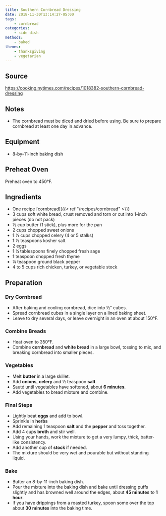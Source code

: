 ```yaml
---
title: Southern Cornbread Dressing
date: 2018-11-30T13:14:27-05:00
tags:
    - cornbread
categories: 
    - side dish
methods:
    - baked
themes:
    - thanksgiving
    - vegetarian
---
```


## Source

https://cooking.nytimes.com/recipes/1018382-southern-cornbread-dressing

## Notes

-   The cornbread must be diced and dried before using. Be sure to prepare cornbread at least one day in advance.

## Equipment

-   8-by-11-inch baking dish

## Preheat Oven

Preheat oven to 450°F.

## Ingredients

-   One recipe [cornbread]({{< ref "/recipes/cornbread" >}})
-   3 cups soft white bread, crust removed and torn or cut into 1-inch pieces (do not pack)
-   ½ cup butter (1 stick), plus more for the pan
-   2 cups chopped sweet onions
-   1 ½ cups chopped celery (4 or 5 stalks)
-   1 ½ teaspoons kosher salt
-   2 eggs
-   1 ¼ tablespoons finely chopped fresh sage
-   1 teaspoon chopped fresh thyme
-   ¼ teaspoon ground black pepper
-   4 to 5 cups rich chicken, turkey, or vegetable stock

## Preparation

### Dry Cornbread

-   After baking and cooling cornbread, dice into ½" cubes.
-   Spread cornbread cubes in a single layer on a lined baking sheet.
-   Leave to dry several days, or leave overnight in an oven at about 150°F.

### Combine Breads

-   Heat oven to 350°F.
-   Combine **cornbread** and **white bread** in a large bowl, tossing to mix, and breaking cornbread into smaller pieces.

### Vegetables

-   Melt **butter** in a large skillet.
-   Add **onions**, **celery** and ½ teaspoon **salt**.
-   Sauté until vegetables have softened, about **6 minutes**.
-   Add vegetables to bread mixture and combine.

### Final Steps

-   Lightly beat **eggs** and add to bowl.
-   Sprinkle in **herbs**
-   Add remaining 1 teaspoon **salt** and the **pepper** and toss together.
-   Add 4 cups **broth** and stir well.
-   Using your hands, work the mixture to get a very lumpy, thick, batter-like consistency.
-   Add another cup of **stock** if needed.
-   The mixture should be very wet and pourable but without standing liquid.

### Bake

-   Butter an 8-by-11-inch baking dish.
-   Pour the mixture into the baking dish and bake until dressing puffs slightly and has browned well around the edges, about **45 minutes** to **1 hour**.
-   If you have drippings from a roasted turkey, spoon some over the top about **30 minutes** into the baking time.
